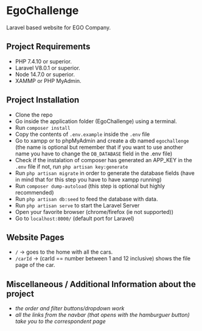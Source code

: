 # EgoChallenge
Laravel based website for EGO Company.

## Project Requirements
* PHP 7.4.10 or superior.
* Laravel V8.0.1 or superior.
* Node 14.7.0 or superior.
* XAMMP or PHP MyAdmin.

## Project Installation
* Clone the repo
* Go inside the application folder (EgoChallenge) using a terminal.
* Run `composer install`
* Copy the contents of `.env.example` inside the `.env` file
* Go to xampp or to phpMyAdmin and create a db named `egochallenge` (the name is optional but remember that if you want to use another name you have to change the `DB_DATABASE` field in the .env file)
* Check if the instalation of composer has generated an APP_KEY in the `.env` file if not, run `php artisan key:generate`
* Run `php artisan migrate` in order to generate the database fields (have in mind that for this step you have to have xampp running)
* Run `composer dump-autoload` (this step is optional but highly recommended)
* Run `php artisan db:seed` to feed the database with data.
* Run `php artisan serve` to start the Laravel Server
* Open your favorite browser (chrome/firefox (ie not supported))
* Go to `localhost:8000/` (default port for Laravel)


## Website Pages
* `/` -> goes to the home with all the cars.
* `/carId` -> (carId == number between 1 and 12 inclusive) shows the file page of the car.

## Miscellaneous / Additional Information about the project
* _the order and filter buttons/dropdown work_
* _all the links from the navbar (that opens with the hamburguer button) take you to the correspondent page_
